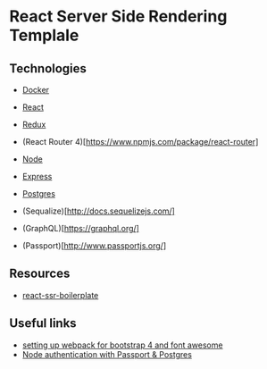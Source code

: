 # React Server Side Rendering Templale

## Technologies

- [Docker](https://www.docker.com/)

- [React](https://reactjs.org/)
- [Redux](https://redux.js.org/)
- (React Router 4)[https://www.npmjs.com/package/react-router]

- [Node](https://nodejs.org/uk/)
- [Express](http://expressjs.com/)
- [Postgres](https://www.postgresql.org/)
- (Sequalize)[http://docs.sequelizejs.com/]
- (GraphQL)[https://graphql.org/]
- (Passport)[http://www.passportjs.org/]

## Resources

- [react-ssr-boilerplate](https://github.com/mtrifilo/react-ssr-boilerplate)

## Useful links

- [setting up webpack for bootstrap 4 and font awesome](https://medium.com/@estherfalayi/setting-up-webpack-for-bootstrap-4-and-font-awesome-eb276e04aaeb)
- [Node authentication with Passport & Postgres](https://reallifeprogramming.com/node-authentication-with-passport-postgres-ef93e2d520e7)
